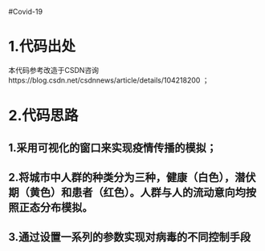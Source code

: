 #Covid-19

1.代码出处
==========

本代码参考改造于CSDN咨询https://blog.csdn.net/csdnnews/article/details/104218200 ；

2.代码思路
==========
1.采用可视化的窗口来实现疫情传播的模拟；
-----------------------------------------
2.将城市中人群的种类分为三种，健康（白色），潜伏期（黄色）和患者（红色）。人群与人的流动意向均按照正态分布模拟。
-------------------------------------------------------------------------------------------------------------------
3.通过设置一系列的参数实现对病毒的不同控制手段
------------------------------------------------
